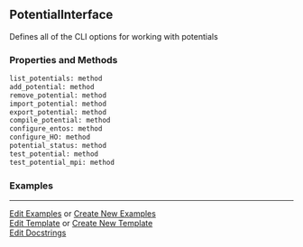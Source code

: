 ## <a id="RynLib.Interface.PotentialInterface">PotentialInterface</a>
Defines all of the CLI options for working with potentials

### Properties and Methods
```python
list_potentials: method
add_potential: method
remove_potential: method
import_potential: method
export_potential: method
compile_potential: method
configure_entos: method
configure_HO: method
potential_status: method
test_potential: method
test_potential_mpi: method
```


### Examples


___

[Edit Examples](https://github.com/McCoyGroup/References/edit/gh-pages/Documentation/examples/RynLib/Interface/PotentialInterface.md) or 
[Create New Examples](https://github.com/McCoyGroup/References/new/gh-pages/?filename=Documentation/examples/RynLib/Interface/PotentialInterface.md) <br/>
[Edit Template](https://github.com/McCoyGroup/References/edit/gh-pages/Documentation/templates/RynLib/Interface/PotentialInterface.md) or 
[Create New Template](https://github.com/McCoyGroup/References/new/gh-pages/?filename=Documentation/templates/RynLib/Interface/PotentialInterface.md) <br/>
[Edit Docstrings](https://github.com/McCoyGroup/RynLib/edit/master/Interface.py?message=Update%20Docs)